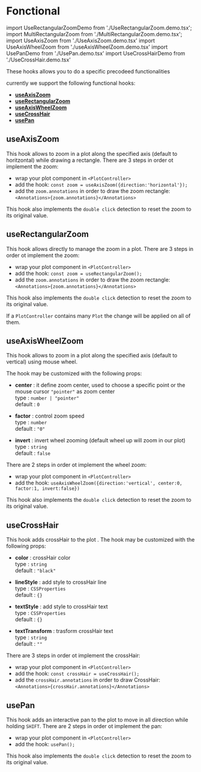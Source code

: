 # Fonctional

import UseRectangularZoomDemo from './UseRectangularZoom.demo.tsx';
import MultiRectangularZoom from './MultiRectangularZoom.demo.tsx';
import UseAxisZoom from './UseAxisZoom.demo.tsx'
import UseAxisWheelZoom from './useAxisWheelZoom.demo.tsx'
import UsePanDemo from './UsePan.demo.tsx'
import UseCrossHairDemo from './UseCrossHair.demo.tsx'

These hooks allows you to do a specific precodeed functionalities

currently we support the following functional hooks:

- **[useAxisZoom](./200_draw.md#usedrawrectangle)**
- **[useRectangularZoom](./200_draw.md#usedrawpath)**
- **[useAxisWheelZoom](./200_draw.md#usedrawpath)**
- **[useCrossHair](./200_draw.md#usedrawpath)**
- **[usePan](./200_draw.md#usedrawpath)**

## useAxisZoom

This hook allows to zoom in a plot along the specified axis (default to horitzontal) while drawing a rectangle. There are 3 steps in order ot implement the zoom:

- wrap your plot component in `<PlotController>`
- add the hook: `const zoom = useAxisZoom({direction:'horizontal'});`
- add the `zoom.annotations` in order to draw the zoom rectangle: `<Annotations>{zoom.annotations}</Annotations>`

This hook also implements the `double click` detection to reset the zoom to its original value.

<UseAxisZoom />

## useRectangularZoom

This hook allows directly to manage the zoom in a plot. There are 3 steps in order ot implement the zoom:

- wrap your plot component in `<PlotController>`
- add the hook: `const zoom = useRectangularZoom();`
- add the `zoom.annotations` in order to draw the zoom rectangle: `<Annotations>{zoom.annotations}</Annotations>`

This hook also implements the `double click` detection to reset the zoom to its original value.

<UseRectangularZoomDemo />

If a `PlotController` contains many `Plot` the change will be applied on all of them.

<MultiRectangularZoom />

## useAxisWheelZoom

This hook allows to zoom in a plot along the specified axis (default to vertical) using mouse wheel.

The hook may be customized with the following props:

- **center** : it define zoom center, used to choose a specific point or the mouse cursor `"pointer"` as zoom center<br/>
  type : `number | "pointer"`<br/>
  default : `0`

- **factor** : control zoom speed<br/>
  type : `number`<br/>
  default : `"0"`

- **invert** : invert wheel zooming (default wheel up will zoom in our plot)<br/>
  type : `string`<br/>
  default : `false`

There are 2 steps in order ot implement the wheel zoom:

- wrap your plot component in `<PlotController>`
- add the hook: `useAxisWheelZoom({direction:'vertical', center:0, factor:1, invert:false})`

This hook also implements the `double click` detection to reset the zoom to its original value.

<UseAxisWheelZoom />

## useCrossHair

This hook adds crossHair to the plot .
The hook may be customized with the following props:

- **color** : crossHair color<br/>
  type : `string`<br/>
  default : `"black"`

- **lineStyle** : add style to crossHair line<br/>
  type : `CSSProperties`<br/>
  default : `{}`

- **textStyle** : add style to crossHair text<br/>
  type : `CSSProperties`<br/>
  default : `{}`

- **textTransform** : trasform crossHair text<br/>
  type : `string`<br/>
  default : `""`

There are 3 steps in order ot implement the crossHair:

- wrap your plot component in `<PlotController>`
- add the hook: `const crossHair = useCrossHair();`
- add the `crossHair.annotations` in order to draw CrossHair: `<Annotations>{crossHair.annotations}</Annotations>`

<UseCrossHairDemo />

## usePan

This hook adds an interactive pan to the plot to move in all direction while holding `SHIFT`. There are 2 steps in order ot implement the pan:

- wrap your plot component in `<PlotController>`
- add the hook: `usePan();`

This hook also implements the `double click` detection to reset the zoom to its original value.

<UsePanDemo />
